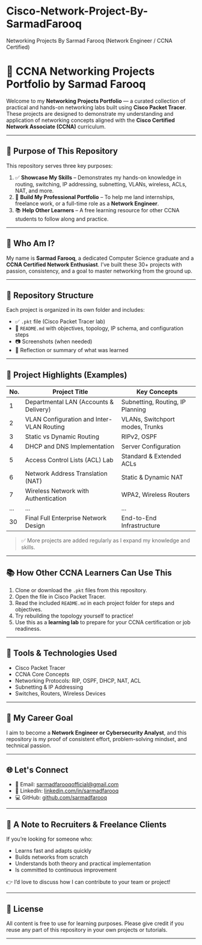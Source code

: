 # Cisco-Network-Project-By-SarmadFarooq
Networking Projects By Sarmad Farooq (Network Engineer / CCNA Certified)
# 🧠 CCNA Networking Projects Portfolio by Sarmad Farooq

Welcome to my **Networking Projects Portfolio** — a curated collection of practical and hands-on networking labs built using **Cisco Packet Tracer**. These projects are designed to demonstrate my understanding and application of networking concepts aligned with the **Cisco Certified Network Associate (CCNA)** curriculum.

---

## 🎯 Purpose of This Repository

This repository serves three key purposes:

1. ✅ **Showcase My Skills** – Demonstrates my hands-on knowledge in routing, switching, IP addressing, subnetting, VLANs, wireless, ACLs, NAT, and more.
2. 🚀 **Build My Professional Portfolio** – To help me land internships, freelance work, or a full-time role as a **Network Engineer**.
3. 📚 **Help Other Learners** – A free learning resource for other CCNA students to follow along and practice.

---

## 🧠 Who Am I?

My name is **Sarmad Farooq**, a dedicated Computer Science graduate and a **CCNA Certified Network Enthusiast**. I’ve built these 30+ projects with passion, consistency, and a goal to master networking from the ground up.

---

## 📁 Repository Structure

Each project is organized in its own folder and includes:
- ✅ `.pkt` file (Cisco Packet Tracer lab)
- 📝 `README.md` with objectives, topology, IP schema, and configuration steps
- 📷 Screenshots (when needed)
- 📌 Reflection or summary of what was learned

---

## 🧪 Project Highlights (Examples)

| No. | Project Title                                | Key Concepts                     |
|-----|-----------------------------------------------|----------------------------------|
| 1   | Departmental LAN (Accounts & Delivery)        | Subnetting, Routing, IP Planning |
| 2   | VLAN Configuration and Inter-VLAN Routing     | VLANs, Switchport modes, Trunks  |
| 3   | Static vs Dynamic Routing                     | RIPv2, OSPF                      |
| 4   | DHCP and DNS Implementation                   | Server Configuration             |
| 5   | Access Control Lists (ACL) Lab                | Standard & Extended ACLs         |
| 6   | Network Address Translation (NAT)             | Static & Dynamic NAT             |
| 7   | Wireless Network with Authentication          | WPA2, Wireless Routers           |
| ... | ...                                           | ...                              |
| 30  | Final Full Enterprise Network Design          | End-to-End Infrastructure        |

> ✅ More projects are added regularly as I expand my knowledge and skills.

---

## 📚 How Other CCNA Learners Can Use This

1. Clone or download the `.pkt` files from this repository.
2. Open the file in Cisco Packet Tracer.
3. Read the included `README.md` in each project folder for steps and objectives.
4. Try rebuilding the topology yourself to practice!
5. Use this as a **learning lab** to prepare for your CCNA certification or job readiness.

---

## 🔧 Tools & Technologies Used

- Cisco Packet Tracer
- CCNA Core Concepts
- Networking Protocols: RIP, OSPF, DHCP, NAT, ACL
- Subnetting & IP Addressing
- Switches, Routers, Wireless Devices

---

## 🚀 My Career Goal

I aim to become a **Network Engineer or Cybersecurity Analyst**, and this repository is my proof of consistent effort, problem-solving mindset, and technical passion.

---

## 🌐 Let's Connect

- 📧 Email: sarmadfarooqofficial@gmail.com
- 💼 LinkedIn: [linkedin.com/in/sarmadfarooq](https://www.linkedin.com/in/sarmad-farooq-396b1520a/)
- 💻 GitHub: [github.com/sarmadfarooq](https://github.com/isarmadfarooq)

---

## 📢 A Note to Recruiters & Freelance Clients

If you’re looking for someone who:
- Learns fast and adapts quickly
- Builds networks from scratch
- Understands both theory and practical implementation
- Is committed to continuous improvement

👉 I’d love to discuss how I can contribute to your team or project!

---

## 📌 License

All content is free to use for learning purposes. Please give credit if you reuse any part of this repository in your own projects or tutorials.

---


